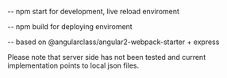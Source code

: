 -- npm start for development, live reload enviroment

-- npm build for deploying enviroment

-- based on @angularclass/angular2-webpack-starter + express

Please note that server side has not been tested and current implementation points to local json files.
